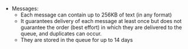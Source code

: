 - Messages:
  - Each message can contain up to 256KB of text (in any format)
  - It guarantees delivery of each message at least once but does not guarantee the order (best effort) in which they are delivered to the queue, and duplicates can occur.
  - They are stored in the queue for up to 14 days